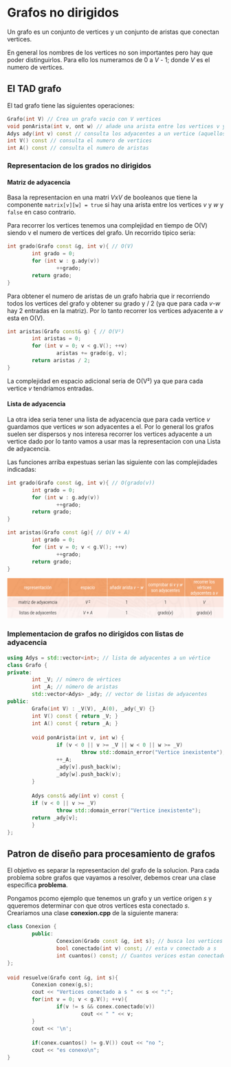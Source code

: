 # Grafos no dirigidos

Un grafo es un conjunto de vertices y un conjunto de aristas que conectan vertices.

En general los nombres de los vertices no son importantes pero hay que poder distinguirlos. Para ello los numeramos de 0 a *V* - 1; donde *V* es el numero de vertices.

## El TAD grafo

El tad grafo tiene las siguientes operaciones:

``` c++
Grafo(int V) // Crea un grafo vacio con V vertices
void ponArista(int v, ont w) // añade una arista entre los vertices v y w
Adys ady(int v) const // consulta los adyacentes a un vertice (aquellos vertices que esta conectado a v)
int V() const // consulta el numero de vertices
int A() const // consulta el numero de aristas
```

### Representacion de los grados no dirigidos

#### Matriz de adyacencia

Basa la representacion en una matri *V*x*V* de booleanos que tiene la componente `matrix[v][w] = true` si hay una arista entre los vertices *v* y *w* y `false` en caso contrario.

Para recorrer los vertices tenemos una complejidad en tiempo de O(V) siendo v el numero de vertices del grafo. Un recorrido tipico seria:

``` c++
int grado(Grafo const &g, int v){ // O(V)
        int grado = 0;
        for (int w : g.ady(v))
                ++grado;
        return grado;
}
```

Para obtener el numero de aristas de un grafo habria que ir recorriendo todos los vertices del grafo y obtener su grado y / 2 (ya que para cada *v*-*w* hay 2 entradas en la matriz). Por lo tanto recorrer los vertices adyacente a *v* esta en O(V).

``` c++
int aristas(Grafo const& g) { // O(V²)
        int aristas = 0;
        for (int v = 0; v < g.V(); ++v)
                aristas += grado(g, v);
        return aristas / 2;
}
```

La complejidad en espacio adicional seria de O(V²) ya que para cada vertice *v* tendriamos entradas.

#### Lista de adyacencia

La otra idea seria tener una lista de adyacencia que para cada vertice *v* guardamos que vertices *w* son adyacentes a el. Por lo general los grafos suelen ser dispersos y nos interesa recorrer los vertices adyacente a un vertice dado por lo tanto vamos a usar mas la representacion con una Lista de adyacencia.

Las funciones arriba expestuas serian las siguiente con las complejidades indicadas:

``` c++
int grado(Grafo const &g, int v){ // O(grado(v))
        int grado = 0;
        for (int w : g.ady(v))
                ++grado;
        return grado;
}
```

``` c++
int aristas(Grafo const &g){ // O(V + A)
        int grado = 0;
        for (int v = 0; v < g.V(); ++v)
                ++grado;
        return grado;
}
```

![Comparacion complejidades de representaciones de grafos no dirigidos](imagenes/nonundirected_graphs/comp_non_directed.png)

### Implementacion de grafos no dirigidos con listas de adyacencia

``` cpp
using Adys = std::vector<int>; // lista de adyacentes a un vértice
class Grafo {
private:
        int _V; // número de vértices
        int _A; // número de aristas
        std::vector<Adys> _ady; // vector de listas de adyacentes
public:
        Grafo(int V) : _V(V), _A(0), _ady(_V) {}
        int V() const { return _V; }
        int A() const { return _A; }
        
        void ponArista(int v, int w) {
                if (v < 0 || v >= _V || w < 0 || w >= _V)
                        throw std::domain_error("Vertice inexistente");
                ++_A;
                _ady[v].push_back(w);
                _ady[w].push_back(v);
        }

        Adys const& ady(int v) const {
        if (v < 0 || v >= _V)
                throw std::domain_error("Vertice inexistente");
        return _ady[v];
        }
};
```

## Patron de diseño para procesamiento de grafos

El objetivo es separar la representacion del grafo de la solucion. Para cada problema sobre grafos que vayamos a resolver, debemos crear una clase especifica **problema**.

Pongamos pcomo ejemplo que tenemos un grafo y un vertice origen *s* y qqueremos determinar con que otros vertices esta conectado *s*. Creariamos una clase **conexion.cpp** de la siguiente manera:

``` cpp
class Conexion {
        public:
                Conexion(Grado const &g, int s); // busca los vertices conectados a s
                bool conectado(int v) const; // esta v conectado a s
                int cuantos() const; // Cuantos verices estan conectados a s
};

void resuelve(Grafo cont &g, int s){
        Conexion conex(g,s);
        cout << "Vertices conectado a s " << s << ":";
        for(int v = 0; v < g.V(); ++v){
                if(v != s && conex.conectado(v))
                        cout << " " << v;
        }
        cout << '\n';

        if(conex.cuantos() != g.V()) cout << "no ";
        cout << "es conexo\n";
}
```
